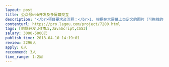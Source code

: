 ```yaml
---                
layout: post       
title: 公众号web开发及多屏幕交互           
description: '</br>项目要求及流程：</br>1. 根据在大屏幕上自定义的图片（可拖拽的多个控件组成的图片）进行前端html5渲染；</br>2. 开发基于web端的应用，并嵌入到微信公众号；</br>3. 用户可以通过扫码等方式在手机上获取到在大屏幕自定义的图片内容。</br></br>人员要求：</br>1. 前期配合设计及动画进行开发对接；</br>2. 需要能够时间稳定快速反馈；</br>3. 需要配合硬件进行现场调试。</br>'     
contenturl: https://pro.lagou.com/project/7200.html      
tags: [前端开发,HTML5,JavaScript,CSS3]            
salary: 3000-5000元          
publish_time: 2018-04-10 14:19:01         
review: 2296人                   
apply: 6人                   
recommend: 3人                   
time_range: 1-2周              
---                 
```

